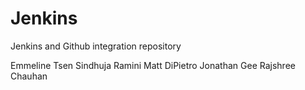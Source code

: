 # Jenkins
Jenkins and Github integration repository 

Emmeline Tsen
Sindhuja Ramini
Matt DiPietro
Jonathan Gee
Rajshree Chauhan
